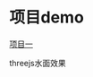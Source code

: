 # 项目demo

[项目一](https://jingjingshenye.github.io/threejs-blog/)

threejs水面效果
<!-- 
[项目二](https://jingjingshenye.github.io/threejs-blog/threejs-water.html)

threejs 粒子效果

[项目三](https://jingjingshenye.github.io/threejs-blog/threejs-particle.html) -->

<!-- threejs 子效果2 -->

